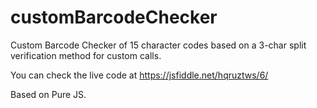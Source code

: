 # customBarcodeChecker
Custom Barcode Checker of 15 character codes based on a 3-char split verification method for custom calls. 

You can check the live code at https://jsfiddle.net/hqruztws/6/ 

Based on Pure JS.
